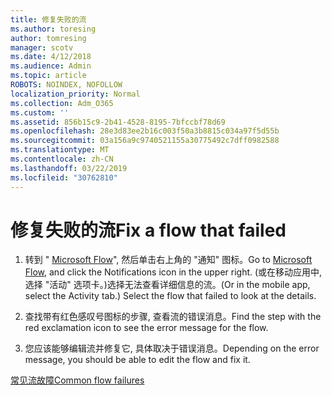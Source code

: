 ```yaml
---
title: 修复失败的流
ms.author: toresing
author: tomresing
manager: scotv
ms.date: 4/12/2018
ms.audience: Admin
ms.topic: article
ROBOTS: NOINDEX, NOFOLLOW
localization_priority: Normal
ms.collection: Adm_O365
ms.custom: ''
ms.assetid: 856b15c9-2b41-4528-8195-7bfccbf78d69
ms.openlocfilehash: 28e3d83ee2b16c003f50a3b8815c034a97f5d55b
ms.sourcegitcommit: 03a156a9c9740521155a30775492c7dff0982588
ms.translationtype: MT
ms.contentlocale: zh-CN
ms.lasthandoff: 03/22/2019
ms.locfileid: "30762810"
---
```

# <a name="fix-a-flow-that-failed"></a><span data-ttu-id="849eb-102">修复失败的流</span><span class="sxs-lookup"><span data-stu-id="849eb-102">Fix a flow that failed</span></span>

1. <span data-ttu-id="849eb-103">转到 " [Microsoft Flow](https://flow.microsoft.com/)", 然后单击右上角的 "通知" 图标。</span><span class="sxs-lookup"><span data-stu-id="849eb-103">Go to [Microsoft Flow](https://flow.microsoft.com/), and click the Notifications icon in the upper right.</span></span> <span data-ttu-id="849eb-104">(或在移动应用中, 选择 "活动" 选项卡。)选择无法查看详细信息的流。</span><span class="sxs-lookup"><span data-stu-id="849eb-104">(Or in the mobile app, select the Activity tab.) Select the flow that failed to look at the details.</span></span>
    
2. <span data-ttu-id="849eb-105">查找带有红色感叹号图标的步骤, 查看流的错误消息。</span><span class="sxs-lookup"><span data-stu-id="849eb-105">Find the step with the red exclamation icon to see the error message for the flow.</span></span>
    
3. <span data-ttu-id="849eb-106">您应该能够编辑流并修复它, 具体取决于错误消息。</span><span class="sxs-lookup"><span data-stu-id="849eb-106">Depending on the error message, you should be able to edit the flow and fix it.</span></span> 
    
[<span data-ttu-id="849eb-107">常见流故障</span><span class="sxs-lookup"><span data-stu-id="849eb-107">Common flow failures</span></span>](https://go.microsoft.com/fwlink/?linkid=872110)
  


